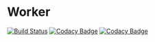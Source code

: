 # Worker

[![Build Status](https://travis-ci.org/bitelio/worker.svg?branch=master)](https://travis-ci.org/bitelio/worker)
[![Codacy Badge](https://api.codacy.com/project/badge/Grade/6a8aa5e3ce1348a3bc0a54fa22e3636f)](https://www.codacy.com/app/Funk66/worker?utm_source=github.com&amp;utm_medium=referral&amp;utm_content=bitelio/worker&amp;utm_campaign=Badge_Grade)
[![Codacy Badge](https://api.codacy.com/project/badge/Coverage/6a8aa5e3ce1348a3bc0a54fa22e3636f)](https://www.codacy.com/app/Funk66/worker?utm_source=github.com&utm_medium=referral&utm_content=bitelio/worker&utm_campaign=Badge_Coverage)
